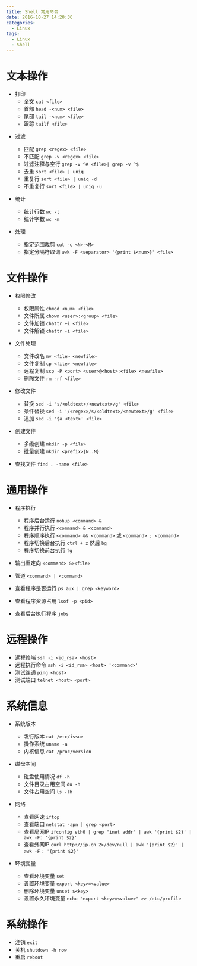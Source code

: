 ```yaml
---
title: Shell 常用命令
date: 2016-10-27 14:20:36
categories:
  - Linux
tags:
  - Linux
  - Shell
---
```



# 文本操作

- 打印
	- 全文 `cat <file>`
	- 首部 `head -<num> <file>`
	- 尾部 `tail -<num> <file>`
	- 跟踪 `tailf <file>`  

<!-- more -->

- 过滤
	- 匹配 `grep <regex> <file>`
	- 不匹配 `grep -v <regex> <file>`
	- 过滤注释与空行 `grep -v ^# <file>| grep -v ^$`
	- 去重 `sort <file> | uniq`
	- 重复行 `sort <file> | uniq -d`
	- 不重复行 `sort <file> | uniq -u`


- 统计
	- 统计行数 `wc -l`
	- 统计字数 `wc -m`


- 处理
	- 指定范围裁剪 `cut -c <N>-<M>`
	- 指定分隔符取词 `awk -F <separator> '{print $<num>}' <file>`

# 文件操作

- 权限修改
	- 权限属性 `chmod <num> <file>`
	- 文件所属 `chown <user>:<group> <file>`
	- 文件加锁 `chattr +i <file>`
	- 文件解锁 `chattr -i <file>`


- 文件处理
	- 文件改名 `mv <file> <newfile>`
	- 文件复制 `cp <file> <newfile>`
	- 远程复制 `scp -P <port> <user>@<host>:<file> <newfile>`
	- 删除文件 `rm -rf <file>`


- 修改文件
	- 替换 `sed -i 's/<oldtext>/<newtext>/g' <file>`
	- 条件替换 `sed -i '/<regex>/s/<oldtext>/<newtext>/g' <file>`
	- 追加 `sed -i '$a <text>' <file>`


- 创建文件
	- 多级创建 `mkdir -p <file>`
	- 批量创建 `mkdir <prefix>{N..M}`


- 查找文件 `find . -name <file>`

# 通用操作

- 程序执行
	- 程序后台运行 `nohup <command> &`
	- 程序并行执行 `<command> & <command>`
	- 程序顺序执行 `<command> && <command>` 或 `<command> ; <command>`
	- 程序切换后台执行 `ctrl + z` 然后 `bg`
	- 程序切换前台执行 `fg`


- 输出重定向 `<command> &><file>`
- 管道 `<command> | <command>`
- 查看程序是否运行 `ps aux | grep <keyword>`
- 查看程序资源占用 `lsof -p <pid>`
- 查看后台执行程序 `jobs`


# 远程操作

- 远程终端 `ssh -i <id_rsa> <host>`
- 远程执行命令 `ssh -i <id_rsa> <host> '<command>'`
- 测试连通 `ping <host>`
- 测试端口 `telnet <host> <port>`

# 系统信息

- 系统版本
	- 发行版本 `cat /etc/issue`
	- 操作系统 `uname -a`
	- 内核信息 `cat /proc/version`


- 磁盘空间
	- 磁盘使用情况 `df -h`
	- 文件目录占用空间 `du -h`
	- 文件占用空间 `ls -lh`


- 网络
	- 查看网速 `iftop`
	- 查看端口 `netstat -apn | grep <port>`
	- 查看局网IP `ifconfig eth0 | grep "inet addr" | awk '{print $2}' | awk -F: '{print $2}'`
	- 查看外网IP `curl http://ip.cn 2>/dev/null | awk '{print $2}' | awk -F： '{print $2}'`


- 环境变量
	- 查看环境变量 `set`
	- 设置环境变量 `export <key>=<value>`
	- 删除环境变量 `unset $<key>`
	- 设置永久环境变量 `echo "export <key>=<value>" >> /etc/profile`

# 系统操作

- 注销 `exit`
- 关机 `shutdown -h now`
- 重启 `reboot`